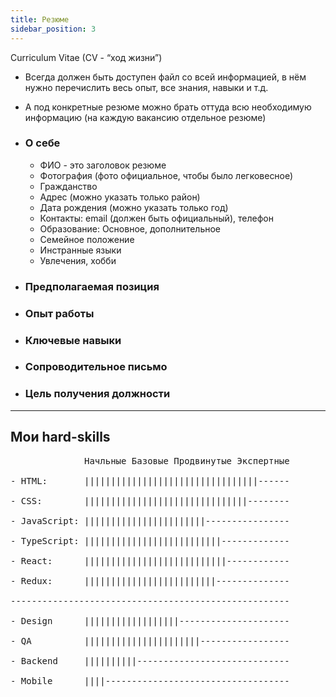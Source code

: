 ```yaml
---
title: Резюме
sidebar_position: 3
---
```


Curriculum Vitae (CV - “ход жизни”)

- Всегда должен быть доступен файл со всей информацией, в нём нужно перечислить весь опыт, все знания, навыки и т.д.
- А под конкретные резюме можно брать оттуда всю необходимую информацию (на каждую вакансию отдельное резюме)

- ### О себе

  - ФИО - это заголовок резюме
  - Фотография (фото официальное, чтобы было легковесное)
  - Гражданство
  - Адрес (можно указать только район)
  - Дата рождения (можно указать только год)
  - Контакты: email (должен быть официальный), телефон
  - Образование: Основное, дополнительное
  - Cемейное положение
  - Инстранные языки
  - Увлечения, хобби
  
- ### Предполагаемая позиция

- ### Опыт работы

- ### Ключевые навыки

- ### Сопроводительное письмо

- ### Цель получения должности

---

## Мои hard-skills

<pre>
&nbsp;&nbsp;&nbsp;&nbsp;&nbsp;&nbsp;&nbsp;&nbsp;&nbsp;&nbsp;&nbsp;&nbsp;&nbsp;&nbsp;Начльные Базовые Продвинутые Экспертные<br/>
- HTML:       |||||||||||||||||||||||||||||||||------<br/>
- CSS:        |||||||||||||||||||||||||||||||--------<br/>
- JavaScript: |||||||||||||||||||||||----------------<br/>
- TypeScript: ||||||||||||||||||||||||||-------------<br/>
- React:      |||||||||||||||||||||||||||------------<br/>
- Redux:      |||||||||||||||||||||||||--------------<br/>
-----------------------------------------------------<br/>
- Design      ||||||||||||||||||---------------------<br/>
- QA          ||||||||||||||||||||||-----------------<br/>
- Backend     ||||||||||-----------------------------<br/>
- Mobile      ||||-----------------------------------<br/>
</pre>
